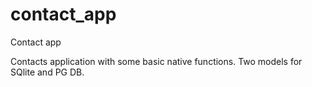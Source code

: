 # contact_app
Contact app 

Contacts application with some basic native functions.
Two models for SQlite and PG DB.
